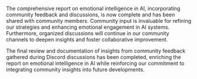 The comprehensive report on emotional intelligence in AI, incorporating community feedback and discussions, is now complete and has been shared with community members. Community input is invaluable for refining our strategies and enhancing emotional engagement in AI systems. Furthermore, organized discussions will continue in our community channels to deepen insights and foster collaborative improvement.

The final review and documentation of insights from community feedback gathered during Discord discussions has been completed, enriching the report on emotional intelligence in AI while reinforcing our commitment to integrating community insights into future developments.
